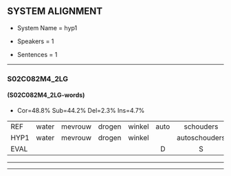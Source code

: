 
## SYSTEM ALIGNMENT

- System Name = hyp1

- Speakers = 1

- Sentences = 1

---

### S02C082M4_2LG

#### (S02C082M4_2LG-words)

- Cor=48.8%	Sub=44.2%	Del=2.3%	Ins=4.7%

|  |  |  |  |  |  |  |  |  |  |  |  |  |  |  |  |  |  |  |  |  |  |  |  |  |  |  |  |  |  |  |  |  |  |  |  |  |  |  |  |  |  |  |  |
|:--- |:---:|:---:|:---:|:---:|:---:|:---:|:---:|:---:|:---:|:---:|:---:|:---:|:---:|:---:|:---:|:---:|:---:|:---:|:---:|:---:|:---:|:---:|:---:|:---:|:---:|:---:|:---:|:---:|:---:|:---:|:---:|:---:|:---:|:---:|:---:|:---:|:---:|:---:|:---:|:---:|:---:|:---:|:---:|
| REF | water | mevrouw | drogen | winkel | auto | schouders | verhaal | koning | moeilijk | speelplaats | drinken | hoofdpijn | regen | vliegtuig | stoppen | opnieuw |  | gooien | sneeuwen | moeder | liedje | potlood | fietsbel | vinger | dichtbij | meisje | chauffeur | muziek | waarom | * | scheuren | lawaai | zwemmen | vuurwerk | appel |  | cola | kussen | eerste | circus | kleuren | voetbal | vlinder |
| HYP1 | water | mevrouw | drogen | winkel |  | autoschouders | verhaal | coning | moeilijk | speelblad | drinken | hoofdpen | krijgen | vliegtuig | stoppen | opnieuw | go | gooien | sneien | moeder | lietje | potloot | hietspel | inger | dichtbaar | masje | chauffeur | muziek | waarom | strui | scheuren | lawaai | sumen | wuurwerk | appel | oh | ja | kussen | kersta | circus | kleioren | voetbal | lindor |
| EVAL |  |  |  |  | D | S |  | S |  | S |  | S | S |  |  |  | I |  | S |  | S | S | S | S | S | S |  |  |  | S |  |  | S | S |  | I | S |  | S |  | S |  | S |
---

---
